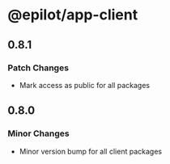 # @epilot/app-client

## 0.8.1

### Patch Changes

- Mark access as public for all packages

## 0.8.0

### Minor Changes

- Minor version bump for all client packages
